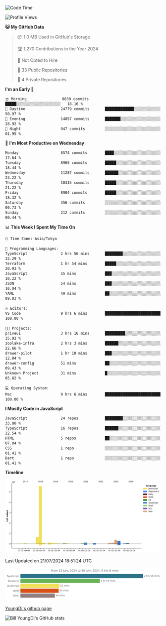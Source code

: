 <!--START_SECTION:waka-->
![Code Time](http://img.shields.io/badge/Code%20Time-803%20hrs%2048%20mins-blue)

![Profile Views](http://img.shields.io/badge/Profile%20Views-0-blue)

**🐱 My GitHub Data** 

> 📦 1.0 MB Used in GitHub's Storage 
 > 
> 🏆 1,270 Contributions in the Year 2024
 > 
> 🚫 Not Opted to Hire
 > 
> 📜 33 Public Repositories 
 > 
> 🔑 4 Private Repositories 
 > 
**I'm an Early 🐤** 

```text
🌞 Morning                8830 commits        █████░░░░░░░░░░░░░░░░░░░░   18.16 % 
🌆 Daytime                24779 commits       █████████████░░░░░░░░░░░░   50.97 % 
🌃 Evening                14057 commits       ███████░░░░░░░░░░░░░░░░░░   28.92 % 
🌙 Night                  947 commits         ░░░░░░░░░░░░░░░░░░░░░░░░░   01.95 % 
```
📅 **I'm Most Productive on Wednesday** 

```text
Monday                   8574 commits        ████░░░░░░░░░░░░░░░░░░░░░   17.64 % 
Tuesday                  8965 commits        █████░░░░░░░░░░░░░░░░░░░░   18.44 % 
Wednesday                11287 commits       ██████░░░░░░░░░░░░░░░░░░░   23.22 % 
Thursday                 10315 commits       █████░░░░░░░░░░░░░░░░░░░░   21.22 % 
Friday                   8904 commits        █████░░░░░░░░░░░░░░░░░░░░   18.32 % 
Saturday                 356 commits         ░░░░░░░░░░░░░░░░░░░░░░░░░   00.73 % 
Sunday                   212 commits         ░░░░░░░░░░░░░░░░░░░░░░░░░   00.44 % 
```


📊 **This Week I Spent My Time On** 

```text
🕑︎ Time Zone: Asia/Tokyo

💬 Programming Languages: 
TypeScript               2 hrs 56 mins       ████████░░░░░░░░░░░░░░░░░   32.29 % 
Terraform                1 hr 54 mins        █████░░░░░░░░░░░░░░░░░░░░   20.93 % 
JavaScript               55 mins             ███░░░░░░░░░░░░░░░░░░░░░░   10.22 % 
JSON                     54 mins             ███░░░░░░░░░░░░░░░░░░░░░░   10.04 % 
YAML                     49 mins             ██░░░░░░░░░░░░░░░░░░░░░░░   09.03 % 

🔥 Editors: 
VS Code                  9 hrs 6 mins        █████████████████████████   100.00 % 

🐱‍💻 Projects: 
priveui                  3 hrs 16 mins       █████████░░░░░░░░░░░░░░░░   35.92 % 
zoolake-infra            2 hrs 3 mins        ██████░░░░░░░░░░░░░░░░░░░   22.66 % 
drawer-pilot             1 hr 10 mins        ███░░░░░░░░░░░░░░░░░░░░░░   12.84 % 
drawer-config            51 mins             ██░░░░░░░░░░░░░░░░░░░░░░░   09.43 % 
Unknown Project          31 mins             █░░░░░░░░░░░░░░░░░░░░░░░░   05.82 % 

💻 Operating System: 
Mac                      9 hrs 6 mins        █████████████████████████   100.00 % 
```

**I Mostly Code in JavaScript** 

```text
JavaScript               24 repos            ████████░░░░░░░░░░░░░░░░░   33.80 % 
TypeScript               16 repos            ██████░░░░░░░░░░░░░░░░░░░   22.54 % 
HTML                     5 repos             ██░░░░░░░░░░░░░░░░░░░░░░░   07.04 % 
CSS                      1 repo              ░░░░░░░░░░░░░░░░░░░░░░░░░   01.41 % 
Dart                     1 repo              ░░░░░░░░░░░░░░░░░░░░░░░░░   01.41 % 
```



**Timeline**

![Lines of Code chart](https://raw.githubusercontent.com/Youngdi/Youngdi/master/assets/bar_graph.png)


 Last Updated on 21/07/2024 18:51:24 UTC
<!--END_SECTION:waka-->

![wakatime](./images/stat.svg)

[YoungDi's github page](https://youngdi.github.io)

![Bill YoungDi's GitHub stats](https://github-readme-stats.vercel.app/api?username=youngdi&count_private=true&show_icons=true)
